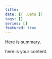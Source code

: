 ```yaml
---
title: 
date: {{ .Date }}
tags: []
series: []
featured: true
---
```

Here is summary.

<!--more-->

here is your content.

